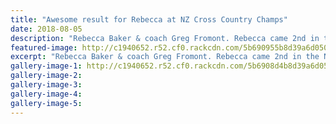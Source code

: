 ```yaml
---
title: "Awesome result for Rebecca at NZ Cross Country Champs"
date: 2018-08-05
description: "Rebecca Baker & coach Greg Fromont. Rebecca came 2nd in the NZ Open Cross Country Champs in Wellington..."
featured-image: http://c1940652.r52.cf0.rackcdn.com/5b690955b8d39a6d05000676/Rebecca-Baker--coach-Greg-Fromont-250-2nd-NZ-X-country-5-Aug.gif
excerpt: "Rebecca Baker & coach Greg Fromont. Rebecca came 2nd in the NZ Open Cross Country Champs in Wellington."
gallery-image-1: http://c1940652.r52.cf0.rackcdn.com/5b6908d4b8d39a6d05000674/both-rebecca-and-nat.gif
gallery-image-2: 
gallery-image-3: 
gallery-image-4: 
gallery-image-5: 
---
```

